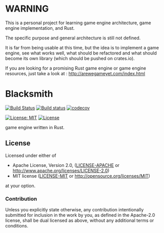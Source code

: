 # WARNING
This is a personal project for learning game engine architecture, game engine implementation, and Rust.

The specific purpose and general architecture is still not defined.
 
 It is far from being usable at this time, but the idea is to implement a game engine, see what works well,
 what should be refactored and what should become its own library (which should be pushed on crates.io).
 
 If you are looking for a promising Rust game engine or game engine resources, just take a look at : 
 http://arewegameyet.com/index.html

# Blacksmith
[![Build Status](https://travis-ci.org/Malkaviel/Blacksmith.svg?branch=master)](https://travis-ci.org/Malkaviel/Blacksmith)
[![Build status](https://ci.appveyor.com/api/projects/status/4dowa31sf4mgmgrb/branch/master?svg=true)](https://ci.appveyor.com/project/Malkaviel/kindredengine/branch/master)
[![codecov](https://codecov.io/gh/Malkaviel/Blacksmith/branch/master/graph/badge.svg)](https://codecov.io/gh/Malkaviel/Blacksmith)

[![License: MIT](https://img.shields.io/badge/License-MIT-yellow.svg)](https://opensource.org/licenses/MIT) [![License](https://img.shields.io/badge/License-Apache%202.0-blue.svg)](https://opensource.org/licenses/Apache-2.0)

game engine written in Rust.

## License

Licensed under either of

 * Apache License, Version 2.0, ([LICENSE-APACHE](LICENSE-APACHE) or http://www.apache.org/licenses/LICENSE-2.0)
 * MIT license ([LICENSE-MIT](LICENSE-MIT) or http://opensource.org/licenses/MIT)

at your option.

### Contribution

Unless you explicitly state otherwise, any contribution intentionally submitted
for inclusion in the work by you, as defined in the Apache-2.0 license, shall be dual licensed as above, without any
additional terms or conditions.

